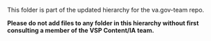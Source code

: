 This folder is part of the updated hierarchy for the va.gov-team repo. 

**Please do not add files to any folder in this hierarchy without first consulting a member of the VSP Content/IA team.**
